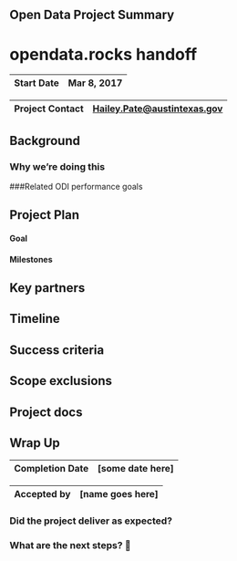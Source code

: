 ## Open Data Project Summary


# opendata.rocks handoff 

| Start Date | Mar 8, 2017 |
---|---

| Project Contact | Hailey.Pate@austintexas.gov |
---|---


## Background

### Why we’re doing this



###Related ODI performance goals



## Project Plan

#### Goal


#### Milestones


## Key partners


## Timeline


## Success criteria


## Scope exclusions


## Project docs


## Wrap Up 

| Completion Date | [some date here] |
---|---

| Accepted by | [name goes here] |
---|---

### Did the project deliver as expected? 

### What are the next steps? 